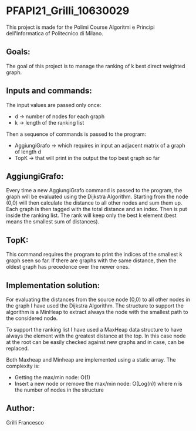 # PFAPI21_Grilli_10630029

This project is made for the Polimi Course Algoritmi e Principi dell'Informatica of Politecnico di Milano.
## Goals:
The goal of this project is to manage the ranking of k best direct weighted graph.

## Inputs and commands:
The input values are passed only once:  
  - d -> number of nodes for each graph
  - k -> length of the ranking list
  
Then a sequence of commands is passed to the program:
  - AggiungiGrafo -> which requires in input an adjacent matrix of a graph of length d
  - TopK -> that will print in the output the top best graph so far

## AggiungiGrafo:
Every time a new AggiungiGrafo command is passed to the program, the graph will be evaluated using the Dijkstra Algorithm. Starting from the node (0,0) will then calculate the distance to all other nodes and sum them up. Each graph is then tagged with the total distance and an index. Then is put inside the ranking list.
The rank will keep only the best k element (best means the smallest sum of distances).

## TopK:
This command requires the program to print the indices of the smallest k graph seen so far. If there are graphs with the same distance, then the oldest graph has precedence over the newer ones.
  
## Implementation solution:
  
For evaluating the distances from the source node (0,0) to all other nodes in the graph I have used the Dijkstra Algorithm. The structure to support the algorithm is a MinHeap to extract always the node with the smallest path to the considered node.

To support the ranking list I have used a MaxHeap data structure to have always the element with the greatest distance at the top. In this case node at the root can be easily checked against new graphs and in case, can be replaced.

Both Maxheap and Minheap are implemented using a static array. The complexity is:
- Getting the max/min node: O(1)
- Insert a new node or remove the max/min node: O(Log(n)) where n is the number of nodes in the structure

## Author:
Grilli Francesco




	
